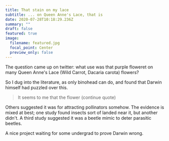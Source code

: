 ```yaml
---
title: That stain on my lace
subtitle: ... on Queen Anne's Lace, that is
date: 2020-07-28T10:18:29.236Z
summary: ""
draft: false
featured: true
image:
  filename: featured.jpg
  focal_point: Center
  preview_only: false
---
```

The question came up on twitter: what use was that purple floweret on many Queen Anne's Lace (Wild Carrot, Dacaria carota) flowers?

So I dug into the literature, as only binohead can do, and found that Darwin himself had puzzled over this.

> It seems to me that the flower (continue quote)

Others suggested it was for attracting pollinators somehow. The evidence is mixed at best; one study found insects sort of landed near it, but another didn't. A third study suggested it was a beetle mimic to deter parasitic beetles.

A nice project waiting for some undergrad to prove Darwin wrong.